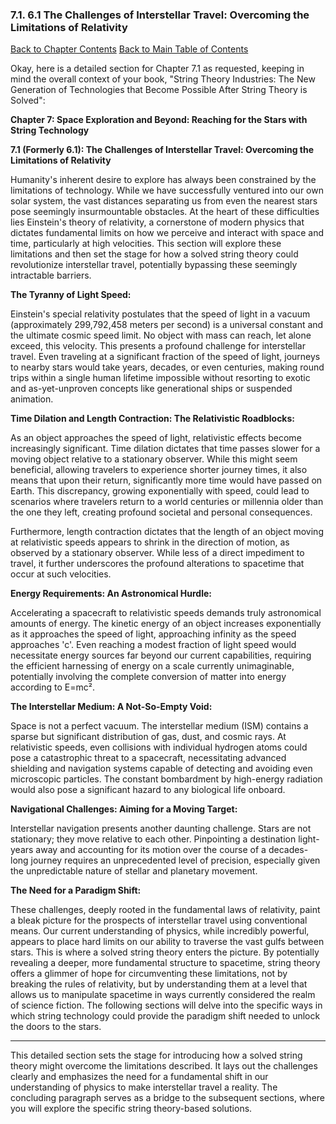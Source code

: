 ### 7.1. 6.1 The Challenges of Interstellar Travel: Overcoming the Limitations of Relativity

[Back to Chapter Contents](#chapter-7-contents)
[Back to Main Table of Contents](#table-of-contents)

Okay, here is a detailed section for Chapter 7.1 as requested, keeping in mind the overall context of your book, "String Theory Industries: The New Generation of Technologies that Become Possible After String Theory is Solved":

**Chapter 7: Space Exploration and Beyond: Reaching for the Stars with String Technology**

**7.1 (Formerly 6.1): The Challenges of Interstellar Travel: Overcoming the Limitations of Relativity**

Humanity's inherent desire to explore has always been constrained by the limitations of technology. While we have successfully ventured into our own solar system, the vast distances separating us from even the nearest stars pose seemingly insurmountable obstacles. At the heart of these difficulties lies Einstein's theory of relativity, a cornerstone of modern physics that dictates fundamental limits on how we perceive and interact with space and time, particularly at high velocities. This section will explore these limitations and then set the stage for how a solved string theory could revolutionize interstellar travel, potentially bypassing these seemingly intractable barriers.

**The Tyranny of Light Speed:**

Einstein's special relativity postulates that the speed of light in a vacuum (approximately 299,792,458 meters per second) is a universal constant and the ultimate cosmic speed limit. No object with mass can reach, let alone exceed, this velocity. This presents a profound challenge for interstellar travel. Even traveling at a significant fraction of the speed of light, journeys to nearby stars would take years, decades, or even centuries, making round trips within a single human lifetime impossible without resorting to exotic and as-yet-unproven concepts like generational ships or suspended animation.

**Time Dilation and Length Contraction: The Relativistic Roadblocks:**

As an object approaches the speed of light, relativistic effects become increasingly significant. Time dilation dictates that time passes slower for a moving object relative to a stationary observer. While this might seem beneficial, allowing travelers to experience shorter journey times, it also means that upon their return, significantly more time would have passed on Earth. This discrepancy, growing exponentially with speed, could lead to scenarios where travelers return to a world centuries or millennia older than the one they left, creating profound societal and personal consequences.

Furthermore, length contraction dictates that the length of an object moving at relativistic speeds appears to shrink in the direction of motion, as observed by a stationary observer. While less of a direct impediment to travel, it further underscores the profound alterations to spacetime that occur at such velocities.

**Energy Requirements: An Astronomical Hurdle:**

Accelerating a spacecraft to relativistic speeds demands truly astronomical amounts of energy. The kinetic energy of an object increases exponentially as it approaches the speed of light, approaching infinity as the speed approaches 'c'. Even reaching a modest fraction of light speed would necessitate energy sources far beyond our current capabilities, requiring the efficient harnessing of energy on a scale currently unimaginable, potentially involving the complete conversion of matter into energy according to E=mc².

**The Interstellar Medium: A Not-So-Empty Void:**

Space is not a perfect vacuum. The interstellar medium (ISM) contains a sparse but significant distribution of gas, dust, and cosmic rays. At relativistic speeds, even collisions with individual hydrogen atoms could pose a catastrophic threat to a spacecraft, necessitating advanced shielding and navigation systems capable of detecting and avoiding even microscopic particles. The constant bombardment by high-energy radiation would also pose a significant hazard to any biological life onboard.

**Navigational Challenges: Aiming for a Moving Target:**

Interstellar navigation presents another daunting challenge. Stars are not stationary; they move relative to each other. Pinpointing a destination light-years away and accounting for its motion over the course of a decades-long journey requires an unprecedented level of precision, especially given the unpredictable nature of stellar and planetary movement.

**The Need for a Paradigm Shift:**

These challenges, deeply rooted in the fundamental laws of relativity, paint a bleak picture for the prospects of interstellar travel using conventional means. Our current understanding of physics, while incredibly powerful, appears to place hard limits on our ability to traverse the vast gulfs between stars. This is where a solved string theory enters the picture. By potentially revealing a deeper, more fundamental structure to spacetime, string theory offers a glimmer of hope for circumventing these limitations, not by breaking the rules of relativity, but by understanding them at a level that allows us to manipulate spacetime in ways currently considered the realm of science fiction. The following sections will delve into the specific ways in which string technology could provide the paradigm shift needed to unlock the doors to the stars.
***

This detailed section sets the stage for introducing how a solved string theory might overcome the limitations described. It lays out the challenges clearly and emphasizes the need for a fundamental shift in our understanding of physics to make interstellar travel a reality. The concluding paragraph serves as a bridge to the subsequent sections, where you will explore the specific string theory-based solutions.


<a id='chapter-7-2'></a>

